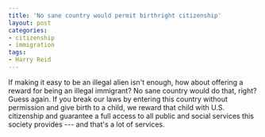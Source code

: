 ```yaml
---
title: 'No sane country would permit birthright citizenship'
layout: post
categories:
- citizenship
- immigration
tags:
- Harry Reid
---
```


If making it easy to be an illegal alien isn't enough, how about offering a reward for being an illegal immigrant? No sane country would do that, right? Guess again. If you break our laws by entering this country without permission and give birth to a child, we reward that child with U.S. citizenship and guarantee a full access to all public and social services this society provides --- and that's a lot of services.
